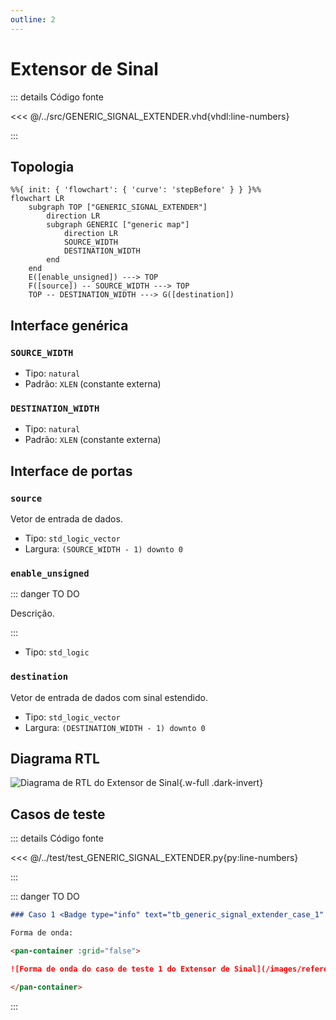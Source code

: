 ```yaml
---
outline: 2
---
```


# Extensor de Sinal

::: details Código fonte <a href="https://github.com/pfeinsper/24a-CTI-RISCV/blob/main/src/GENERIC_SIGNAL_EXTENDER.vhd" target="blank" style="float:right"><Badge type="tip" text="GENERIC_SIGNAL_EXTENDER.vhd &boxbox;" /></a>

<<< @/../src/GENERIC_SIGNAL_EXTENDER.vhd{vhdl:line-numbers}

:::

## Topologia

<pan-container selector=".mermaid">

```mermaid
%%{ init: { 'flowchart': { 'curve': 'stepBefore' } } }%%
flowchart LR
    subgraph TOP ["GENERIC_SIGNAL_EXTENDER"]
        direction LR
        subgraph GENERIC ["generic map"]
            direction LR
            SOURCE_WIDTH
            DESTINATION_WIDTH
        end
    end
    E([enable_unsigned]) ---> TOP
    F([source]) -- SOURCE_WIDTH ---> TOP
    TOP -- DESTINATION_WIDTH ---> G([destination])
```

</pan-container>

## Interface genérica

### `SOURCE_WIDTH` <Badge type="neutral" text="GENERIC" />
- Tipo: `natural`
- Padrão: `XLEN` (constante externa)

### `DESTINATION_WIDTH` <Badge type="neutral" text="GENERIC" />
- Tipo: `natural`
- Padrão: `XLEN` (constante externa)

## Interface de portas

### `source` <Badge type="success" text="INPUT" />

Vetor de entrada de dados.

- Tipo: `std_logic_vector`
- Largura: `(SOURCE_WIDTH - 1) downto 0`

### `enable_unsigned` <Badge type="success" text="INPUT" />

::: danger TO DO

Descrição.

:::

- Tipo: `std_logic`

### `destination` <Badge type="danger" text="OUTPUT" />

Vetor de entrada de dados com sinal estendido.

- Tipo: `std_logic_vector`
- Largura: `(DESTINATION_WIDTH - 1) downto 0`


## Diagrama RTL

<pan-container>

![Diagrama de RTL do Extensor de Sinal](/images/reference/components/generic_signal_extender_netlist.svg){.w-full .dark-invert}

</pan-container>

## Casos de teste

::: details Código fonte <a href="https://github.com/pfeinsper/24a-CTI-RISCV/blob/main/test/test_GENERIC_SIGNAL_EXTENDER.py" target="blank" style="float:right"><Badge type="tip" text="test_GENERIC_SIGNAL_EXTENDER.py &boxbox;" /></a>

<<< @/../test/test_GENERIC_SIGNAL_EXTENDER.py{py:line-numbers}

:::

::: danger TO DO

```md
### Caso 1 <Badge type="info" text="tb_generic_signal_extender_case_1" />

Forma de onda:

<pan-container :grid="false">

![Forma de onda do caso de teste 1 do Extensor de Sinal](/images/reference/components/tb_generic_signal_extender_case_1.svg){.w-full .dark-invert}

</pan-container>

```

:::

